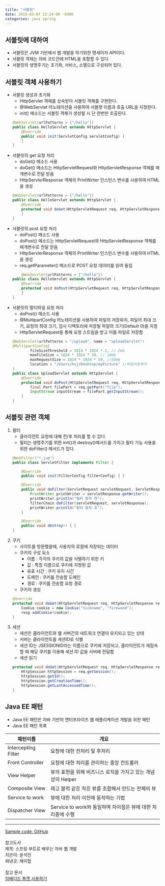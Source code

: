 ```yaml
---
title: "서블릿"
date: 2019-03-07 22:24:00 -0400
categories: java spring
---
```


## 서블릿에 대하여
- 서블릿은 JVM 기반에서 웹 개발을 하기위한 명세이자 API이다.
- 서블릿 객체는 자바 코드안에 HTML을 포함할 수 있다.
- 서블릿의 생명주기는 초기화, 서비스, 소멸으로 구성되어 있다.
## 서블릿 객체 사용하기
- 서블릿 생성과 초기화
    - HttpServlet 객체를 상속받아 서블릿 객체를 구현한다.
    - @WebServlet 어노테이션을 사용하여 서블랫 이름과 호출 URL을 지정한다.
    - init() 메소드는 서블릿 객체가 생성될 시 단 한번만 호출된다.
    ```java
    @WebServlet(urlPatterns = {"/hello"})
    public class HelloServlet extends HttpServlet {
        @Override
        public void init(ServletConfig servletConfig) {
        }
    }
    ```
- 서블릿의 get 요청 처리
    - doGet() 메소드 사용 
    - doGet() 메소드는 HttpServletRequest와 HttpServletResponse 객체를 매개변수로 전달 받음
    - HttpServlerResponse 객체의 PrintWriter 인스턴스 변수를 사용하여 HTML을 생성
    ```java
    @WebServlet(urlPatterns = {"/hello"})
    public class HelloServlet extends HttpServlet {
        @Override
        protected void doGet(HttpServletRequest req, HttpServletResponse resp) {
        }
    }
    ```
- 서블릿의 post 요청 처리
    - doPost() 메소드 사용
    - doPost() 메소드는 HttpServletRequest와 HttpServletResponse 객체를 매개변수로 전달 받음
    - HttpServlerResponse 객체의 PrintWriter 인스턴스 변수를 사용하여 HTML을 생성
    - req.getParameter() 메소드로 POST 요청 데이터를 읽어 들임
    ```java
        @WebServlet(urlPatterns = {"/hello"})
    public class HelloServlet extends HttpServlet {
        @Override
        protected void doPost(HttpServletRequest req, HttpServletResponse resp) {
        }
    }
    ```
- 서블릿의 멀티파일 요청 처리
    - doPost() 메소드 사용
    - @MultipartConfig 어노테이션을 사용하여 파일의 저장위치, 파일의 최대 크기, 요청의 최대 크기, 임시 디렉토리에 저장될 파일의 크기(Default 0)을 지정
    - HttpServletRequest을 통해 요청 스트림을 받고 이를 파일로 저장함
    ```java
    @WebServlet(urlPatterns = "/upload", name = "uploadServlet")
    @MultipartConfig(
            fileSizeThreshold = 1024 * 1024 * 2, // 2mb
            maxFileSize = 1024 * 1024 * 10, // 10mb
            maxRequestSize = 1024 * 1024 * 50, //50mb
            location = "/Users/hsj/Desktop/myPicture" //파일저장위치
    )
    public class UploadServlet extends HttpServlet {
        @Override
        protected void doPost(HttpServletRequest req, HttpServletResponse resp) throws ServletException, IOException {
            final Part filePart = req.getPart("file");
            InputStream inputStream = filePart.getInputStream();
        }
    }
    ```
## 서블릿 관련 객체
1. 필터
    - 클라이언트 요청에 대해 전/후 처리를 할 수 있다.
    - 필터는 생명주기를 위한 init()과 destroy()메서드를 가지고 필터 기능 사용을 위한 doFilter() 메서드가 있다.
    ```java
    @WebFilter("*.jsp")
    public class ServletFilter implements Filter {

        @Override
        public void init(FilterConfig filterConfig) { }

        @Override
        public void doFilter(ServletRequest servletRequest, ServletResponse servletResponse, FilterChain filterChain) throws IOException, ServletException {
            PrintWriter printWriter = servletResponse.getWriter();
            printWriter.println("필터 동작 전");
            filterChain.doFilter(servletRequest, servletResponse);
            printWriter.println("필터 동작 후");
        }

        @Override
        public void destroy() { }
    }

    ```
2. 쿠키
    - 사이트를 방문했을때, 사용자의 로컬에 저장되는 데이터
    - 쿠키의 구성 요소
        - 이름 : 각각의 쿠키의 값을 식별하기 위한 키
        - 값 : 특정 이름으로 쿠키에 지정된 값
        - 유효 시간 : 쿠키 유지 시간
        - 도메인 : 쿠키를 전송할 도메인
        - 경로 : 쿠키를 전송할 요청 경로
    - 쿠키의 생성
    ```java
    @Override
    protected void doGet(HttpServletRequest req, HttpServletResponse resp) throws ServletException, IOException {
        Cookie cookie = new Cookie("nickname", "firewood");
        resp.addCookie(cookie);
    }
    ```
3. 세션
    - 세션은 클라이언트와 웹 서버간의 네트워크 연결이 유지되고 있는 상태
    - 서버는 클라이언트를 세션ID로 식별
    - 세션 ID는 JSESSIONID라는 이름으로 쿠키에 저장되고, 클라이언트가 재접속할 때 해당 쿠키를 이용해 세션 ID 값을 서버에 전달함
    - 세션 읽기
    ```java
    protected void doGet(HttpServletRequest req, HttpServletResponse resp) {
        HttpSession httpSession = req.getSession();
        httpSession.getId();
        httpSession.getCreationTime();
        httpSession.getLastAccessedTime();
    }
    ```

## Java EE 패턴
- Java EE 패턴은 자바 기반의 앤터프라이즈 웹 애플리케이션 개발을 위한 패턴
- Java EE 패턴 목록  

|패턴이름              |       개요              |
|--------------------|------------------------|
|Intercepting Filter | 요청에 대한 전처리 및 후처리  |
|Front Controller    | 요청에 대한 처리를 관리하는 중앙 컨트롤러  |
|View Helper         | 뷰의 표현을 위해 비즈니스 로직을 가지고 있는 개념상의 Helper  |
|Composite View      | 레고 블럭 같은 작은 뷰를 조합해서 만드는 전체의 뷰 |
|Service to work     | 뷰에 대한 처리 이전에 동작하는 기법 |
|Dispatcher View     | Service to work와 동일하며 차이점은 뷰에 대한 처리중에 수행|

***
[Sample code: GitHub](https://github.com/firewood3/boot-jpub/tree/master/learnservlet)
<br><br>
참고도서  
제목: 스프링 부트로 배우는 자바 웹 개발  
지은이: 윤석진  
펴낸곳: 제이펍  
<br>
참고 문서<br> 
[임베디드 톰캣 사용하기](https://devcenter.heroku.com/articles/create-a-java-web-application-using-embedded-tomcat)
